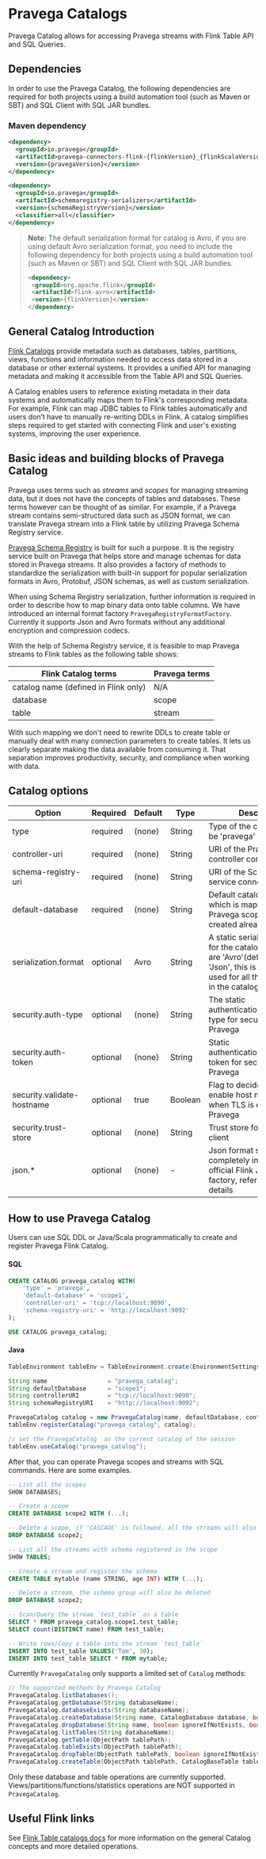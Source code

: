 <!--
Copyright Pravega Authors.

Licensed under the Apache License, Version 2.0 (the "License");
you may not use this file except in compliance with the License.
You may obtain a copy of the License at

    http://www.apache.org/licenses/LICENSE-2.0

Unless required by applicable law or agreed to in writing, software
distributed under the License is distributed on an "AS IS" BASIS,
WITHOUT WARRANTIES OR CONDITIONS OF ANY KIND, either express or implied.
See the License for the specific language governing permissions and
limitations under the License.
-->

# Pravega Catalogs

Pravega Catalog allows for accessing Pravega streams with Flink Table API and SQL Queries.

## Dependencies

In order to use the Pravega Catalog, the following dependencies are required for both projects using a build automation tool (such as Maven or SBT) 
and SQL Client with SQL JAR bundles.

### Maven dependency
```xml
<dependency>
  <groupId>io.pravega</groupId>
  <artifactId>pravega-connectors-flink-{flinkVersion}_{flinkScalaVersion}</artifactId>
  <version>{pravegaVersion}</version>
</dependency>

<dependency>
  <groupId>io.pravega</groupId>
  <artifactId>schemaregistry-serializers</artifactId>
  <version>{schemaRegistryVersion}</version>
  <classifier>all</classifier>
</dependency>
```

> **Note:** The default serialization format for catalog is Avro, if you are using default Avro serialization format, you need to include
>  the following dependency for both projects using a build automation tool (such as Maven or SBT) and SQL Client with SQL JAR bundles.
>```xml
><dependency>
>  <groupId>org.apache.flink</groupId>
>  <artifactId>flink-avro</artifactId>
>  <version>{flinkVersion}</version>
></dependency>
>```

## General Catalog Introduction

[Flink Catalogs](https://nightlies.apache.org/flink/flink-docs-stable/docs/dev/table/catalogs/) provide metadata such as databases, tables, partitions, views, functions and information needed to access data stored in a database or other external systems. It provides a unified API for managing metadata and making it accessible from the Table API and SQL Queries.

A Catalog enables users to reference existing metadata in their data systems and automatically maps them to Flink's corresponding metadata. For example, Flink can map JDBC tables to Flink tables automatically and users don’t have to manually re-writing DDLs in Flink. A catalog simplifies steps required to get started with connecting Flink and user's existing systems, improving the user experience.

## Basic ideas and building blocks of Pravega Catalog

Pravega uses terms such as *streams* and *scopes* for managing streaming data, but it does not have the concepts of tables and databases. These terms however can be thought of as similar. For example, if a Pravega stream contains semi-structured data such as JSON format, we can translate Pravega stream into a Flink table by utilizing Pravega Schema Registry service.

[Pravega Schema Registry](https://github.com/pravega/schema-registry) is built for such a purpose. It is the registry service built on Pravega that helps store and manage schemas for data stored in Pravega streams. It also provides a factory of methods to standardize the serialization with built-in support for popular serialization formats in Avro, Protobuf, JSON schemas, as well as custom serialization.

When using Schema Registry serialization, further information is required in order to describe how to map binary data onto table columns. We have introduced an internal format factory `PravegaRegistryFormatFactory`. Currently it supports Json and Avro formats without any additional encryption and compression codecs.

With the help of Schema Registry service, it is feasible to map Pravega streams to Flink tables as the following table shows:

| Flink Catalog terms                  | Pravega terms |
|--------------------------------------|---------------|
| catalog name (defined in Flink only) | N/A           |
| database                             | scope         |
| table                                | stream        |

With such mapping we don't need to rewrite DDLs to create table or manually deal with many connection parameters to create tables. It lets us clearly separate making the data available from consuming it. That separation improves productivity, security, and compliance when working with data.

## Catalog options

| Option                     | Required | Default | Type    | Description                                                                                                                                                                                                                        |
|----------------------------|----------|---------|---------|------------------------------------------------------------------------------------------------------------------------------------------------------------------------------------------------------------------------------------|
| type                       | required | (none)  | String  | Type of the catalog, should be 'pravega' here                                                                                                                                                                                      |
| controller-uri             | required | (none)  | String  | URI of the Pravega controller connected to                                                                                                                                                                                         |
| schema-registry-uri        | required | (none)  | String  | URI of the Schema Registry service connected to                                                                                                                                                                                    |
| default-database           | required | (none)  | String  | Default catalog database, which is mapped to Pravega scope, should be created already                                                                                                                                              |
| serialization.format       | optional | Avro    | String  | A static serialization format for the catalog, valid values are 'Avro'(default) and 'Json', this is the format used for all the table sinks in the catalog                                                                         |
| security.auth-type         | optional | (none)  | String  | The static authentication/authorization type for security for Pravega                                                                                                                                                              |
| security.auth-token        | optional | (none)  | String  | Static authentication/authorization token for security for Pravega                                                                                                                                                                 |
| security.validate-hostname | optional | true    | Boolean | Flag to decide whether to enable host name validation when TLS is enabled for Pravega                                                                                                                                              |
| security.trust-store       | optional | (none)  | String  | Trust store for Pravega client                                                                                                                                                                                                     |
| json.*                     | optional | (none)  | -       | Json format specifications, completely inherited from official Flink Json format factory, refer to this [doc](https://nightlies.apache.org/flink/flink-docs-stable/docs/connectors/table/formats/json/#format-options) for details |

## How to use Pravega Catalog 

Users can use SQL DDL or Java/Scala programmatically to create and register Pravega Flink Catalog.

#### SQL

```sql
CREATE CATALOG pravega_catalog WITH(
    'type' = 'pravega',
    'default-database' = 'scope1',
    'controller-uri' = 'tcp://localhost:9090',
    'schema-registry-uri' = 'http://localhost:9092'
);

USE CATALOG pravega_catalog;
```

#### Java

```java
TableEnvironment tableEnv = TableEnvironment.create(EnvironmentSettings.newInstance().build());

String name                 = "pravega_catalog";
String defaultDatabase      = "scope1";
String controllerURI        = "tcp://localhost:9090";
String schemaRegistryURI    = "http://localhost:9092";

PravegaCatalog catalog = new PravegaCatalog(name, defaultDatabase, controllerURI, schemaRegistryURI);
tableEnv.registerCatalog("pravega_catalog", catalog);

// set the PravegaCatalog  as the current catalog of the session
tableEnv.useCatalog("pravega_catalog");
```

After that, you can operate Pravega scopes and streams with SQL commands. Here are some examples.

```sql
-- List all the scopes
SHOW DATABASES;

-- Create a scope
CREATE DATABASE scope2 WITH (...);

-- Delete a scope, if 'CASCADE' is followed, all the streams will also be dropped.
DROP DATABASE scope2;

-- List all the streams with schema registered in the scope
SHOW TABLES;

-- Create a stream and register the schema
CREATE TABLE mytable (name STRING, age INT) WITH (...);

-- Delete a stream, the schema group will also be deleted 
DROP DATABASE scope2;

-- Scan/Query the stream `test_table` as a table
SELECT * FROM pravega_catalog.scope1.test_table;
SELECT count(DISTINCT name) FROM test_table;

-- Write rows/Copy a table into the stream `test_table`
INSERT INTO test_table VALUES('Tom', 30);
INSERT INTO test_table SELECT * FROM mytable;
```

Currently `PravegaCatalog` only supports a limited set of `Catalog` methods:

```java
// The supported methods by Pravega Catalog
PravegaCatalog.listDatabases();
PravegaCatalog.getDatabase(String databaseName);
PravegaCatalog.databaseExists(String databaseName);
PravegaCatalog.createDatabase(String name, CatalogDatabase database, boolean ignoreIfExists);
PravegaCatalog.dropDatabase(String name, boolean ignoreIfNotExists, boolean cascade);
PravegaCatalog.listTables(String databaseName);
PravegaCatalog.getTable(ObjectPath tablePath);
PravegaCatalog.tableExists(ObjectPath tablePath);
PravegaCatalog.dropTable(ObjectPath tablePath, boolean ignoreIfNotExists);
PravegaCatalog.createTable(ObjectPath tablePath, CatalogBaseTable table, boolean ignoreIfExists);
```

Only these database and table operations are currently supported. Views/partitions/functions/statistics operations are NOT supported in `PravegaCatalog`.

## Useful Flink links

See [Flink Table catalogs docs](https://nightlies.apache.org/flink/flink-docs-stable/docs/dev/table/catalogs/) for more information on the general Catalog concepts and more detailed operations.
